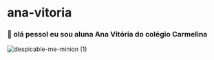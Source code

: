 # ana-vitoria

### 🤗 olá pessol eu sou aluna Ana Vitória do colégio Carmelina
![despicable-me-minion (1)](https://user-images.githubusercontent.com/108410321/183129712-1d47f971-17d5-437e-935d-34285cf4d587.gif)
